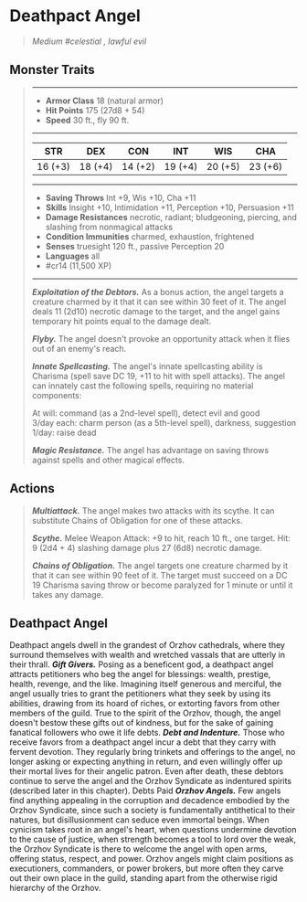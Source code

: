 # Deathpact Angel
>*Medium #celestial , lawful evil*
## Monster Traits
>___
>- **Armor Class** 18 (natural armor)
>- **Hit Points** 175 (27d8 + 54)
>- **Speed** 30 ft., fly 90 ft.
>___
>|STR|DEX|CON|INT|WIS|CHA|
>|:---:|:---:|:---:|:---:|:---:|:---:|
>|16 (+3)|18 (+4)|14 (+2)|19 (+4)|20 (+5)|23 (+6)|
>___
>- **Saving Throws** Int +9, Wis +10, Cha +11
>- **Skills** Insight +10, Intimidation +11, Perception +10, Persuasion +11
>- **Damage Resistances** necrotic, radiant; bludgeoning, piercing, and slashing from nonmagical attacks
>- **Condition Immunities** charmed, exhaustion, frightened
>- **Senses** truesight 120 ft., passive Perception 20
>- **Languages** all
>- #cr14 (11,500 XP)
>___
>***Exploitation of the Debtors.*** As a bonus action, the angel targets a creature charmed by it that it can see within 30 feet of it. The angel deals 11 (2d10) necrotic damage to the target, and the angel gains temporary hit points equal to the damage dealt.  
>
>***Flyby.*** The angel doesn't provoke an opportunity attack when it flies out of an enemy's reach.  
>
>***Innate Spellcasting.*** The angel's innate spellcasting ability is Charisma (spell save DC 19, +11 to hit with spell attacks). The angel can innately cast the following spells, requiring no material components:  
>
>At will: command (as a 2nd-level spell), detect evil and good  
>3/day each: charm person (as a 5th-level spell), darkness, suggestion  
>1/day: raise dead  
>
>
>***Magic Resistance.*** The angel has advantage on saving throws against spells and other magical effects.  
>
## Actions
>***Multiattack.*** The angel makes two attacks with its scythe. It can substitute Chains of Obligation for one of these attacks.  
>
>***Scythe.*** Melee Weapon Attack: +9 to hit, reach 10 ft., one target. Hit: 9 (2d4 + 4) slashing damage plus 27 (6d8) necrotic damage.  
>
>***Chains of Obligation.*** The angel targets one creature charmed by it that it can see within 90 feet of it. The target must succeed on a DC 19 Charisma saving throw or become paralyzed for 1 minute or until it takes any damage.
## Deathpact Angel
Deathpact angels dwell in the grandest of Orzhov cathedrals, where they surround themselves with wealth and wretched vassals that are utterly in their thrall.
***Gift Givers.*** Posing as a beneficent god, a deathpact angel attracts petitioners who beg the angel for blessings: wealth, prestige, health, revenge, and the like. Imagining itself generous and merciful, the angel usually tries to grant the petitioners what they seek by using its abilities, drawing from its hoard of riches, or extorting favors from other members of the guild. True to the spirit of the Orzhov, though, the angel doesn't bestow these gifts out of kindness, but for the sake of gaining fanatical followers who owe it life debts.
***Debt and Indenture.*** Those who receive favors from a deathpact angel incur a debt that they carry with fervent devotion. They regularly bring trinkets and offerings to the angel, no longer asking or expecting anything in return, and even willingly offer up their mortal lives for their angelic patron. Even after death, these debtors continue to serve the angel and the Orzhov Syndicate as indentured spirits (described later in this chapter).
Debts Paid
***Orzhov Angels.*** Few angels find anything appealing in the corruption and decadence embodied by the Orzhov Syndicate, since such a society is fundamentally antithetical to their natures, but disillusionment can seduce even immortal beings. When cynicism takes root in an angel's heart, when questions undermine devotion to the cause of justice, when strength becomes a tool to lord over the weak, the Orzhov Syndicate is there to welcome the angel with open arms, offering status, respect, and power.
Orzhov angels might claim positions as executioners, commanders, or power brokers, but more often they carve out their own place in the guild, standing apart from the otherwise rigid hierarchy of the Orzhov.